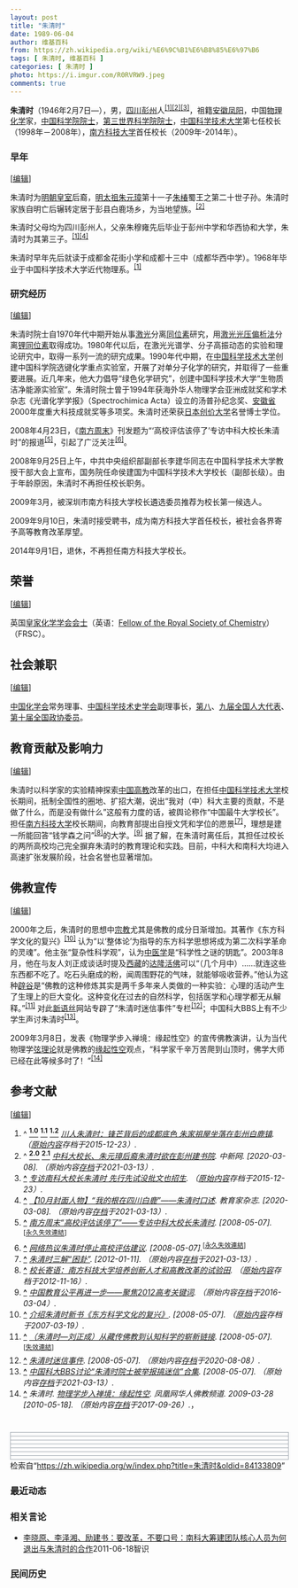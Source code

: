 ```yaml
---
layout: post
title: "朱清时"
date: 1989-06-04
author: 维基百科
from: https://zh.wikipedia.org/wiki/%E6%9C%B1%E6%B8%85%E6%97%B6
tags: [ 朱清时, 维基百科 ]
categories: [ 朱清时 ]
photo: https://i.imgur.com/R0RVRW9.jpeg
comments: true
---
```

<div class="mw-content-ltr mw-parser-output" lang="zh" dir="ltr"><style data-mw-deduplicate="TemplateStyles:r83732082">.mw-parser-output .infobox-subbox{padding:0;border:none;margin:-3px;width:auto;min-width:100%;font-size:100%;clear:none;float:none;background-color:transparent}.mw-parser-output .infobox-3cols-child{margin:auto}.mw-parser-output .infobox .navbar{font-size:100%}body.skin-minerva .mw-parser-output .infobox-header,body.skin-minerva .mw-parser-output .infobox-subheader,body.skin-minerva .mw-parser-output .infobox-above,body.skin-minerva .mw-parser-output .infobox-title,body.skin-minerva .mw-parser-output .infobox-image,body.skin-minerva .mw-parser-output .infobox-full-data,body.skin-minerva .mw-parser-output .infobox-below{text-align:center}@media screen{html.skin-theme-clientpref-night .mw-parser-output .infobox-full-data:not(.notheme)>div:not(.notheme)[style]{background:#1f1f23!important;color:#f8f9fa}@media screen and (prefers-color-scheme:dark){html.skin-theme-clientpref-os .mw-parser-output .infobox-full-data:not(.notheme) div:not(.notheme){background:#1f1f23!important;color:#f8f9fa}}html.skin-theme-clientpref-night .mw-parser-output .infobox td div:not(.notheme)[style]{background:transparent!important;color:var(--color-base,#202122)}@media screen and (prefers-color-scheme:dark){html.skin-theme-clientpref-os .mw-parser-output .infobox td div:not(.notheme)[style]{background:transparent!important;color:var(--color-base,#202122)}}html.skin-theme-clientpref-night .mw-parser-output .infobox td div.NavHead:not(.notheme)[style]{background:transparent!important}}@media screen and (prefers-color-scheme:dark){html.skin-theme-clientpref-os .mw-parser-output .infobox td div.NavHead:not(.notheme)[style]{background:transparent!important}}@media(min-width:640px){body.skin--responsive .mw-parser-output .infobox-table{display:table!important}body.skin--responsive .mw-parser-output .infobox-table>caption{display:table-caption!important}body.skin--responsive .mw-parser-output .infobox-table>tbody{display:table-row-group}body.skin--responsive .mw-parser-output .infobox-table tr{display:table-row!important}body.skin--responsive .mw-parser-output .infobox-table th,body.skin--responsive .mw-parser-output .infobox-table td{padding-left:inherit;padding-right:inherit}}</style>
<p><b>朱清时</b>（1946年2月7日<span class="useeditintro" title="Template:BLP editintro">—</span>），男，<a href="/wiki/%E5%9B%9B%E5%B7%9D" class="mw-redirect" title="四川">四川</a><a href="/wiki/%E5%BD%AD%E5%B7%9E" class="mw-redirect" title="彭州">彭州</a>人<sup id="cite_ref-wccdaily_1-0" class="reference"><a href="#cite_note-wccdaily-1"><span class="cite-bracket">[</span>1<span class="cite-bracket">]</span></a></sup><sup id="cite_ref-chinanews_2-0" class="reference"><a href="#cite_note-chinanews-2"><span class="cite-bracket">[</span>2<span class="cite-bracket">]</span></a></sup><sup id="cite_ref-3" class="reference"><a href="#cite_note-3"><span class="cite-bracket">[</span>3<span class="cite-bracket">]</span></a></sup>，祖籍<a href="/wiki/%E5%AE%89%E5%BE%BD" class="mw-redirect" title="安徽">安徽</a><a href="/wiki/%E5%87%A4%E9%98%B3" class="mw-redirect" title="凤阳">凤阳</a>，中国<a href="/wiki/%E7%89%A9%E7%90%86%E5%8C%96%E5%AD%A6" title="物理化学">物理化学</a>家，<a href="/wiki/%E4%B8%AD%E5%9B%BD%E7%A7%91%E5%AD%A6%E9%99%A2%E9%99%A2%E5%A3%AB" title="中国科学院院士">中国科学院院士</a>，<a href="/wiki/%E7%AC%AC%E4%B8%89%E4%B8%96%E7%95%8C%E7%A7%91%E5%AD%A6%E9%99%A2%E9%99%A2%E5%A3%AB" class="mw-redirect" title="第三世界科学院院士">第三世界科学院院士</a>，<a href="/wiki/%E4%B8%AD%E5%9B%BD%E7%A7%91%E5%AD%A6%E6%8A%80%E6%9C%AF%E5%A4%A7%E5%AD%A6" title="中国科学技术大学">中国科学技术大学</a>第七任校长（1998年－2008年），<a href="/wiki/%E5%8D%97%E6%96%B9%E7%A7%91%E6%8A%80%E5%A4%A7%E5%AD%A6" class="mw-redirect" title="南方科技大学">南方科技大学</a>首任校长（2009年-2014年）。
</p>
<meta property="mw:PageProp/toc">
<div class="mw-heading mw-heading2"></div>
<div class="mw-heading mw-heading3"><h3 id="早年"><span id=".E6.97.A9.E5.B9.B4"></span>早年</h3><span class="mw-editsection"><span class="mw-editsection-bracket">[</span><a href="/w/index.php?title=%E6%9C%B1%E6%B8%85%E6%97%B6&amp;action=edit&amp;section=2" title="编辑章节：早年"><span>编辑</span></a><span class="mw-editsection-bracket">]</span></span></div>
<p>朱清时为<a href="/wiki/%E6%98%8E%E6%9C%9D%E7%9A%87%E5%AE%A4" title="明朝皇室">明朝皇室</a>后裔，<a href="/wiki/%E6%98%8E%E5%A4%AA%E7%A5%96" class="mw-redirect" title="明太祖">明太祖</a><a href="/wiki/%E6%9C%B1%E5%85%83%E7%92%8B" title="朱元璋">朱元璋</a>第十一子<a href="/wiki/%E6%9C%B1%E6%A4%BF_(%E6%98%8E%E6%9C%9D)" title="朱椿 (明朝)">朱椿</a>蜀王之第二十世子孙。朱清时家族自明亡后辗转定居于彭县白鹿场乡，为当地望族。<sup id="cite_ref-chinanews_2-1" class="reference"><a href="#cite_note-chinanews-2"><span class="cite-bracket">[</span>2<span class="cite-bracket">]</span></a></sup>
</p><p>朱清时父母均为四川彭州人，父亲朱穆雍先后毕业于彭州中学和华西协和大学，朱清时为其第三子。<sup id="cite_ref-wccdaily_1-1" class="reference"><a href="#cite_note-wccdaily-1"><span class="cite-bracket">[</span>1<span class="cite-bracket">]</span></a></sup><sup id="cite_ref-4" class="reference"><a href="#cite_note-4"><span class="cite-bracket">[</span>4<span class="cite-bracket">]</span></a></sup>
</p><p>朱清时早年先后就读于成都金花街小学和成都十三中（成都华西中学）。1968年毕业于中国科学技术大学近代物理系。<sup id="cite_ref-wccdaily_1-2" class="reference"><a href="#cite_note-wccdaily-1"><span class="cite-bracket">[</span>1<span class="cite-bracket">]</span></a></sup>
</p>
<div class="mw-heading mw-heading3"><h3 id="研究经历"><span id=".E7.A0.94.E7.A9.B6.E7.BB.8F.E5.8E.86"></span>研究经历</h3><span class="mw-editsection"><span class="mw-editsection-bracket">[</span><a href="/w/index.php?title=%E6%9C%B1%E6%B8%85%E6%97%B6&amp;action=edit&amp;section=3" title="编辑章节：研究经历"><span>编辑</span></a><span class="mw-editsection-bracket">]</span></span></div>
<p>朱清时院士自1970年代中期开始从事<a href="/wiki/%E6%BF%80%E5%85%89" title="激光">激光</a>分离<a href="/wiki/%E5%90%8C%E4%BD%8D%E7%B4%A0" title="同位素">同位素</a>研究，用<a href="/w/index.php?title=%E6%BF%80%E5%85%89%E5%85%89%E5%8E%8B%E5%81%8F%E6%9E%90%E6%B3%95&amp;action=edit&amp;redlink=1" class="new" title="激光光压偏析法（页面不存在）">激光光压偏析法</a>分离<a href="/wiki/%E9%94%82" title="锂">锂</a><a href="/wiki/%E5%90%8C%E4%BD%8D%E7%B4%A0" title="同位素">同位素</a>取得成功。1980年代以后，在激光光谱学、分子高振动态的实验和理论研究中，取得一系列一流的研究成果。1990年代中期，在<a href="/wiki/%E4%B8%AD%E5%9B%BD%E7%A7%91%E5%AD%A6%E6%8A%80%E6%9C%AF%E5%A4%A7%E5%AD%A6" title="中国科学技术大学">中国科学技术大学</a>创建中国科学院选键化学重点实验室，开展了对单分子化学的研究，并取得了一些重要进展。近几年来，他大力倡导“绿色化学研究”，创建中国科学技术大学“生物质洁净能源实验室”。朱清时院士曾于1994年获海外华人物理学会亚洲成就奖和学术杂志《光谱化学学报》（Spectrochimica Acta）设立的汤普孙纪念奖、<a href="/wiki/%E5%AE%89%E5%BE%BD%E7%9C%81" title="安徽省">安徽省</a>2000年度重大科技成就奖等多项奖。朱清时还荣获<a href="/wiki/%E6%97%A5%E6%9C%AC" title="日本">日本</a><a href="/wiki/%E5%88%9B%E4%BB%B7%E5%A4%A7%E5%AD%A6" class="mw-redirect" title="创价大学">创价大学</a>名誉博士学位。
</p><p>2008年4月23日，《<a href="/wiki/%E5%8D%97%E6%96%B9%E5%91%A8%E6%9C%AB" title="南方周末">南方周末</a>》刊发题为“‘高校评估该停了’专访中科大校长朱清时”的报道<sup id="cite_ref-5" class="reference"><a href="#cite_note-5"><span class="cite-bracket">[</span>5<span class="cite-bracket">]</span></a></sup>，引起了广泛关注<sup id="cite_ref-6" class="reference"><a href="#cite_note-6"><span class="cite-bracket">[</span>6<span class="cite-bracket">]</span></a></sup>。
</p><p>2008年9月25日上午，中共中央组织部副部长李建华同志在中国科学技术大学教授干部大会上宣布，国务院任命侯建国为中国科学技术大学校长（副部长级）。由于年龄原因，朱清时不再担任校长职务。
</p><p>2009年3月，被深圳市南方科技大学校长遴选委员推荐为校长第一候选人。
</p><p>2009年9月10日，朱清时接受聘书，成为南方科技大学首任校长，被社会各界寄予高等教育改革厚望。
</p><p>2014年9月1日，退休，不再担任南方科技大学校长。
</p>
<div class="mw-heading mw-heading2"><h2 id="荣誉"><span id=".E8.8D.A3.E8.AA.89"></span>荣誉</h2><span class="mw-editsection"><span class="mw-editsection-bracket">[</span><a href="/w/index.php?title=%E6%9C%B1%E6%B8%85%E6%97%B6&amp;action=edit&amp;section=4" title="编辑章节：荣誉"><span>编辑</span></a><span class="mw-editsection-bracket">]</span></span></div>
<p>英国<a href="/wiki/%E7%9A%87%E5%AE%B6%E5%8C%96%E5%AD%A6%E5%AD%A6%E4%BC%9A" class="mw-redirect" title="皇家化学学会">皇家化学学会</a><span class="ilh-all" data-orig-title="英国皇家化学学会会士" data-lang-code="en" data-lang-name="英语" data-foreign-title="Fellow of the Royal Society of Chemistry"><span class="ilh-page"><a href="/w/index.php?title=%E8%8B%B1%E5%9B%BD%E7%9A%87%E5%AE%B6%E5%8C%96%E5%AD%A6%E5%AD%A6%E4%BC%9A%E4%BC%9A%E5%A3%AB&amp;action=edit&amp;redlink=1" class="new" title="英国皇家化学学会会士（页面不存在）">会士</a></span><span class="noprint ilh-comment">（<span class="ilh-lang">英语</span><span class="ilh-colon">：</span><span class="ilh-link"><a href="https://en.wikipedia.org/wiki/Fellow_of_the_Royal_Society_of_Chemistry" class="extiw" title="en:Fellow of the Royal Society of Chemistry"><span lang="en" dir="auto">Fellow of the Royal Society of Chemistry</span></a></span>）</span></span>（FRSC）。
</p>
<div class="mw-heading mw-heading2"><h2 id="社会兼职"><span id=".E7.A4.BE.E4.BC.9A.E5.85.BC.E8.81.8C"></span>社会兼职</h2><span class="mw-editsection"><span class="mw-editsection-bracket">[</span><a href="/w/index.php?title=%E6%9C%B1%E6%B8%85%E6%97%B6&amp;action=edit&amp;section=5" title="编辑章节：社会兼职"><span>编辑</span></a><span class="mw-editsection-bracket">]</span></span></div>
<p><a href="/wiki/%E4%B8%AD%E5%9B%BD%E5%8C%96%E5%AD%A6%E4%BC%9A_(%E4%B8%AD%E5%8D%8E%E4%BA%BA%E6%B0%91%E5%85%B1%E5%92%8C%E5%9B%BD)" class="mw-redirect" title="中国化学会 (中华人民共和国)">中国化学会</a>常务理事、<a href="/wiki/%E4%B8%AD%E5%9B%BD%E7%A7%91%E5%AD%A6%E6%8A%80%E6%9C%AF%E5%8F%B2%E5%AD%A6%E4%BC%9A" title="中国科学技术史学会">中国科学技术史学会</a>副理事长，<a href="/wiki/%E7%AC%AC%E5%85%AB%E5%B1%8A%E5%85%A8%E5%9B%BD%E4%BA%BA%E5%A4%A7%E4%BB%A3%E8%A1%A8" class="mw-redirect" title="第八届全国人大代表">第八</a>、<a href="/wiki/%E7%AC%AC%E4%B9%9D%E5%B1%8A%E5%85%A8%E5%9B%BD%E4%BA%BA%E5%A4%A7%E4%BB%A3%E8%A1%A8" class="mw-redirect" title="第九届全国人大代表">九届全国人大代表</a>、<a href="/wiki/%E7%AC%AC%E5%8D%81%E5%B1%8A%E5%85%A8%E5%9B%BD%E6%94%BF%E5%8D%8F%E5%A7%94%E5%91%98" class="mw-redirect" title="第十届全国政协委员">第十届全国政协委员</a>。
</p>
<div class="mw-heading mw-heading2"><h2 id="教育贡献及影响力"><span id=".E6.95.99.E8.82.B2.E8.B4.A1.E7.8C.AE.E5.8F.8A.E5.BD.B1.E5.93.8D.E5.8A.9B"></span>教育贡献及影响力</h2><span class="mw-editsection"><span class="mw-editsection-bracket">[</span><a href="/w/index.php?title=%E6%9C%B1%E6%B8%85%E6%97%B6&amp;action=edit&amp;section=6" title="编辑章节：教育贡献及影响力"><span>编辑</span></a><span class="mw-editsection-bracket">]</span></span></div>
<p>朱清时以科学家的实验精神探索<a href="/wiki/%E4%B8%AD%E5%9B%BD%E9%AB%98%E7%AD%89%E6%95%99%E8%82%B2" class="mw-disambig" title="中国高等教育">中国高教</a>改革的出口，在担任<a href="/wiki/%E4%B8%AD%E5%9B%BD%E7%A7%91%E5%AD%A6%E6%8A%80%E6%9C%AF%E5%A4%A7%E5%AD%A6" title="中国科学技术大学">中国科学技术大学</a>校长期间，抵制全国性的圈地、扩招大潮，说出“我对（中）科大主要的贡献，不是做了什么，而是没有做什么”这般有力度的话，被舆论称作“中国最牛大学校长”。担任<a href="/wiki/%E5%8D%97%E6%96%B9%E7%A7%91%E6%8A%80%E5%A4%A7%E5%AD%A6" class="mw-redirect" title="南方科技大学">南方科技大学</a>校长期间，向教育部提出自授文凭和学位的愿景<sup id="cite_ref-7" class="reference"><a href="#cite_note-7"><span class="cite-bracket">[</span>7<span class="cite-bracket">]</span></a></sup>，理想是建一所能回答“钱学森之问”<sup id="cite_ref-8" class="reference"><a href="#cite_note-8"><span class="cite-bracket">[</span>8<span class="cite-bracket">]</span></a></sup>的大学。<sup id="cite_ref-9" class="reference"><a href="#cite_note-9"><span class="cite-bracket">[</span>9<span class="cite-bracket">]</span></a></sup>
据了解，在朱清时离任后，其担任过校长的两所高校均己完全摒弃朱清时的教育理论和实践。目前，中科大和南科大均进入高速扩张发展阶段，社会名誉也显著增加。
</p>
<div class="mw-heading mw-heading2"><h2 id="佛教宣传"><span id=".E4.BD.9B.E6.95.99.E5.AE.A3.E4.BC.A0"></span>佛教宣传</h2><span class="mw-editsection"><span class="mw-editsection-bracket">[</span><a href="/w/index.php?title=%E6%9C%B1%E6%B8%85%E6%97%B6&amp;action=edit&amp;section=7" title="编辑章节：佛教宣传"><span>编辑</span></a><span class="mw-editsection-bracket">]</span></span></div>
<p>2000年之后，朱清时的思想中<a href="/wiki/%E5%AE%97%E6%95%99" title="宗教">宗教</a>尤其是佛教的成分日渐增加。其著作《东方科学文化的复兴》<sup id="cite_ref-10" class="reference"><a href="#cite_note-10"><span class="cite-bracket">[</span>10<span class="cite-bracket">]</span></a></sup> 认为“以‘整体论’为指导的东方科学思想将成为第二次科学革命的灵魂”。他主张“复杂性科学观”，认为<a href="/wiki/%E4%B8%AD%E5%8C%BB%E5%AD%A6" title="中医学">中医学</a>是“科学性之谜的钥匙”。2003年8月，他在与友人刘正成谈话时提及<a href="/wiki/%E8%A5%BF%E8%97%8F" class="mw-redirect" title="西藏">西藏</a>的<a href="/w/index.php?title=%E8%BE%BE%E9%9A%86%E6%B4%BB%E4%BD%9B&amp;action=edit&amp;redlink=1" class="new" title="达隆活佛（页面不存在）">达隆活佛</a>可以“（几个月中）……就连这些东西都不吃了。吃石头磨成的粉，闻周围野花的气味，就能够吸收营养。”他认为这种<a href="/wiki/%E8%BE%9F%E8%B0%B7" class="mw-redirect" title="辟谷">辟谷</a>是“佛教的这种修炼其实是两千多年来人类做的一种实验：心理的活动产生了生理上的巨大变化。这种变化在过去的自然科学，包括医学和心理学都无从解释。”<sup id="cite_ref-11" class="reference"><a href="#cite_note-11"><span class="cite-bracket">[</span>11<span class="cite-bracket">]</span></a></sup> 对此<a href="/wiki/%E6%96%B0%E8%AF%AD%E4%B8%9D" title="新语丝">新语丝</a>网站专辟了“朱清时迷信事件”专栏<sup id="cite_ref-12" class="reference"><a href="#cite_note-12"><span class="cite-bracket">[</span>12<span class="cite-bracket">]</span></a></sup>；中国科大BBS上有不少学生声讨朱清时<sup id="cite_ref-13" class="reference"><a href="#cite_note-13"><span class="cite-bracket">[</span>13<span class="cite-bracket">]</span></a></sup>。
</p><p>2009年3月8日，发表《物理学步入禅境：缘起性空》的宣传佛教演讲，认为当代物理学<a href="/wiki/%E5%BC%A6%E7%90%86%E8%AE%BA" class="mw-redirect" title="弦理论">弦理论</a>就是佛教的<a href="/wiki/%E7%BC%98%E8%B5%B7" class="mw-redirect" title="缘起">缘起</a><a href="/wiki/%E7%A9%BA_(%E4%BD%9B%E6%95%99)" title="空 (佛教)">性空</a>观点，“科学家千辛万苦爬到山顶时，佛学大师已经在此等候多时了！”<sup id="cite_ref-14" class="reference"><a href="#cite_note-14"><span class="cite-bracket">[</span>14<span class="cite-bracket">]</span></a></sup>
</p>
<div class="mw-heading mw-heading2"><h2 id="参考文献"><span id=".E5.8F.82.E8.80.83.E6.96.87.E7.8C.AE"></span>参考文献</h2><span class="mw-editsection"><span class="mw-editsection-bracket">[</span><a href="/w/index.php?title=%E6%9C%B1%E6%B8%85%E6%97%B6&amp;action=edit&amp;section=8" title="编辑章节：参考文献"><span>编辑</span></a><span class="mw-editsection-bracket">]</span></span></div>
<div class="reflist columns references-column-count references-column-count-2" style="-moz-column-count: 2; -webkit-column-count: 2; column-count: 2; list-style-type: decimal;">
<ol class="references">
<li id="cite_note-wccdaily-1"><span class="mw-cite-backlink">^ <a href="#cite_ref-wccdaily_1-0"><sup><b>1.0</b></sup></a> <a href="#cite_ref-wccdaily_1-1"><sup><b>1.1</b></sup></a> <a href="#cite_ref-wccdaily_1-2"><sup><b>1.2</b></sup></a></span> <span class="reference-text"><cite class="citation web"><a rel="nofollow" class="external text" href="https://web.archive.org/web/20151223190528/http://www.wccdaily.com.cn/shtml/hxdsb/20130505/94888.shtml">川人朱清时：锋芒背后的成都底色 朱家祖屋坐落在彭州白鹿镇</a>. （<a rel="nofollow" class="external text" href="http://www.wccdaily.com.cn/shtml/hxdsb/20130505/94888.shtml">原始内容</a>存档于2015-12-23）.</cite><span title="ctx_ver=Z39.88-2004&amp;rfr_id=info%3Asid%2Fzh.wikipedia.org%3A%E6%9C%B1%E6%B8%85%E6%97%B6&amp;rft.btitle=%E5%B7%9D%E4%BA%BA%E6%9C%B1%E6%B8%85%E6%97%B6%EF%BC%9A%E9%94%8B%E8%8A%92%E8%83%8C%E5%90%8E%E7%9A%84%E6%88%90%E9%83%BD%E5%BA%95%E8%89%B2+%E6%9C%B1%E5%AE%B6%E7%A5%96%E5%B1%8B%E5%9D%90%E8%90%BD%E5%9C%A8%E5%BD%AD%E5%B7%9E%E7%99%BD%E9%B9%BF%E9%95%87&amp;rft.genre=unknown&amp;rft_id=http%3A%2F%2Fwww.wccdaily.com.cn%2Fshtml%2Fhxdsb%2F20130505%2F94888.shtml&amp;rft_val_fmt=info%3Aofi%2Ffmt%3Akev%3Amtx%3Abook" class="Z3988"><span style="display:none;">&nbsp;</span></span></span>
</li>
<li id="cite_note-chinanews-2"><span class="mw-cite-backlink">^ <a href="#cite_ref-chinanews_2-0"><sup><b>2.0</b></sup></a> <a href="#cite_ref-chinanews_2-1"><sup><b>2.1</b></sup></a></span> <span class="reference-text"><cite class="citation web"><a rel="nofollow" class="external text" href="http://www.chinanews.com/n/2003-01-30/26/268769.html">中科大校长、朱元璋后裔朱清时欲在彭州建书院</a>. 中新网.  <span class="reference-accessdate"> [<span class="nowrap">2020-03-08</span>]</span>. （原始内容<a rel="nofollow" class="external text" href="https://web.archive.org/web/20210313103827/http://www.chinanews.com/n/2003-01-30/26/268769.html">存档</a>于2021-03-13）.</cite><span title="ctx_ver=Z39.88-2004&amp;rfr_id=info%3Asid%2Fzh.wikipedia.org%3A%E6%9C%B1%E6%B8%85%E6%97%B6&amp;rft.atitle=%E4%B8%AD%E7%A7%91%E5%A4%A7%E6%A0%A1%E9%95%BF%E3%80%81%E6%9C%B1%E5%85%83%E7%92%8B%E5%90%8E%E8%A3%94%E6%9C%B1%E6%B8%85%E6%97%B6%E6%AC%B2%E5%9C%A8%E5%BD%AD%E5%B7%9E%E5%BB%BA%E4%B9%A6%E9%99%A2&amp;rft.genre=unknown&amp;rft.jtitle=%E4%B8%AD%E6%96%B0%E7%BD%91&amp;rft_id=http%3A%2F%2Fwww.chinanews.com%2Fn%2F2003-01-30%2F26%2F268769.html&amp;rft_val_fmt=info%3Aofi%2Ffmt%3Akev%3Amtx%3Ajournal" class="Z3988"><span style="display:none;">&nbsp;</span></span></span>
</li>
<li id="cite_note-3"><span class="mw-cite-backlink"><b><a href="#cite_ref-3">^</a></b></span> <span class="reference-text"><cite class="citation web"><a rel="nofollow" class="external text" href="https://web.archive.org/web/20151223191445/http://education.news.cn/2010-12/21/c_12903664.htm">专访南科大校长朱清时 先行先试没批文也招生</a>. （<a rel="nofollow" class="external text" href="http://education.news.cn/2010-12/21/c_12903664.htm">原始内容</a>存档于2015-12-23）.</cite><span title="ctx_ver=Z39.88-2004&amp;rfr_id=info%3Asid%2Fzh.wikipedia.org%3A%E6%9C%B1%E6%B8%85%E6%97%B6&amp;rft.btitle=%E4%B8%93%E8%AE%BF%E5%8D%97%E7%A7%91%E5%A4%A7%E6%A0%A1%E9%95%BF%E6%9C%B1%E6%B8%85%E6%97%B6+%E5%85%88%E8%A1%8C%E5%85%88%E8%AF%95%E6%B2%A1%E6%89%B9%E6%96%87%E4%B9%9F%E6%8B%9B%E7%94%9F&amp;rft.genre=unknown&amp;rft_id=http%3A%2F%2Feducation.news.cn%2F2010-12%2F21%2Fc_12903664.htm&amp;rft_val_fmt=info%3Aofi%2Ffmt%3Akev%3Amtx%3Abook" class="Z3988"><span style="display:none;">&nbsp;</span></span></span>
</li>
<li id="cite_note-4"><span class="mw-cite-backlink"><b><a href="#cite_ref-4">^</a></b></span> <span class="reference-text"><cite class="citation web"><a rel="nofollow" class="external text" href="http://blog.sina.com.cn/s/blog_8544c0920102v73v.html">【10月封面人物】“我的根在四川白鹿”——朱清时口述</a>. 教育家杂志.  <span class="reference-accessdate"> [<span class="nowrap">2020-03-08</span>]</span>. （原始内容<a rel="nofollow" class="external text" href="https://web.archive.org/web/20210313102844/http://blog.sina.com.cn/s/blog_8544c0920102v73v.html">存档</a>于2021-03-13）.</cite><span title="ctx_ver=Z39.88-2004&amp;rfr_id=info%3Asid%2Fzh.wikipedia.org%3A%E6%9C%B1%E6%B8%85%E6%97%B6&amp;rft.atitle=%E3%80%9010%E6%9C%88%E5%B0%81%E9%9D%A2%E4%BA%BA%E7%89%A9%E3%80%91%E2%80%9C%E6%88%91%E7%9A%84%E6%A0%B9%E5%9C%A8%E5%9B%9B%E5%B7%9D%E7%99%BD%E9%B9%BF%E2%80%9D%E2%80%94%E2%80%94%E6%9C%B1%E6%B8%85%E6%97%B6%E5%8F%A3%E8%BF%B0&amp;rft.genre=unknown&amp;rft.jtitle=%E6%95%99%E8%82%B2%E5%AE%B6%E6%9D%82%E5%BF%97&amp;rft_id=http%3A%2F%2Fblog.sina.com.cn%2Fs%2Fblog_8544c0920102v73v.html&amp;rft_val_fmt=info%3Aofi%2Ffmt%3Akev%3Amtx%3Ajournal" class="Z3988"><span style="display:none;">&nbsp;</span></span></span>
</li>
<li id="cite_note-5"><span class="mw-cite-backlink"><b><a href="#cite_ref-5">^</a></b></span> <span class="reference-text"><cite class="citation web"><a rel="nofollow" class="external text" href="http://news.ustc.edu.cn/Article_Show.asp?ArticleID=16055">南方周末“高校评估该停了”——专访中科大校长朱清时</a>.  <span class="reference-accessdate"> [<span class="nowrap">2008-05-07</span>]</span>.</cite><span title="ctx_ver=Z39.88-2004&amp;rfr_id=info%3Asid%2Fzh.wikipedia.org%3A%E6%9C%B1%E6%B8%85%E6%97%B6&amp;rft.btitle=%E5%8D%97%E6%96%B9%E5%91%A8%E6%9C%AB%E2%80%9C%E9%AB%98%E6%A0%A1%E8%AF%84%E4%BC%B0%E8%AF%A5%E5%81%9C%E4%BA%86%E2%80%9D%E2%80%94%E2%80%94%E4%B8%93%E8%AE%BF%E4%B8%AD%E7%A7%91%E5%A4%A7%E6%A0%A1%E9%95%BF%E6%9C%B1%E6%B8%85%E6%97%B6&amp;rft.genre=unknown&amp;rft_id=http%3A%2F%2Fnews.ustc.edu.cn%2FArticle_Show.asp%3FArticleID%3D16055&amp;rft_val_fmt=info%3Aofi%2Ffmt%3Akev%3Amtx%3Abook" class="Z3988"><span style="display:none;">&nbsp;</span></span><sup class="noprint Inline-Template"><span style="white-space: nowrap;">[<a href="/wiki/Wikipedia:%E5%A4%B1%E6%95%88%E9%93%BE%E6%8E%A5" title="Wikipedia:失效链接"><span title="自2018年3月失效">永久失效連結</span></a>]</span></sup></span>
</li>
<li id="cite_note-6"><span class="mw-cite-backlink"><b><a href="#cite_ref-6">^</a></b></span> <span class="reference-text"><cite class="citation web"><a rel="nofollow" class="external text" href="http://www.ustcif.org/news/?id=358">网络热议朱清时停止高校评估建议</a>.  <span class="reference-accessdate"> [<span class="nowrap">2008-05-07</span>]</span>.</cite><span title="ctx_ver=Z39.88-2004&amp;rfr_id=info%3Asid%2Fzh.wikipedia.org%3A%E6%9C%B1%E6%B8%85%E6%97%B6&amp;rft.btitle=%E7%BD%91%E7%BB%9C%E7%83%AD%E8%AE%AE%E6%9C%B1%E6%B8%85%E6%97%B6%E5%81%9C%E6%AD%A2%E9%AB%98%E6%A0%A1%E8%AF%84%E4%BC%B0%E5%BB%BA%E8%AE%AE&amp;rft.genre=unknown&amp;rft_id=http%3A%2F%2Fwww.ustcif.org%2Fnews%2F%3Fid%3D358&amp;rft_val_fmt=info%3Aofi%2Ffmt%3Akev%3Amtx%3Abook" class="Z3988"><span style="display:none;">&nbsp;</span></span><sup class="noprint Inline-Template"><span style="white-space: nowrap;">[<a href="/wiki/Wikipedia:%E5%A4%B1%E6%95%88%E9%93%BE%E6%8E%A5" title="Wikipedia:失效链接"><span title="自2020年1月失效">永久失效連結</span></a>]</span></sup></span>
</li>
<li id="cite_note-7"><span class="mw-cite-backlink"><b><a href="#cite_ref-7">^</a></b></span> <span class="reference-text"><cite class="citation web"><a rel="nofollow" class="external text" href="http://xwzk.qikan.com/ArticleView.aspx?titleid=xwzk20104817">朱清时三解“困卦”</a>.  <span class="reference-accessdate"> [<span class="nowrap">2012-01-11</span>]</span>. （原始内容<a rel="nofollow" class="external text" href="https://web.archive.org/web/20210313102900/http://xwzk.qikan.com/ArticleView.aspx?titleid=xwzk20104817">存档</a>于2021-03-13）.</cite><span title="ctx_ver=Z39.88-2004&amp;rfr_id=info%3Asid%2Fzh.wikipedia.org%3A%E6%9C%B1%E6%B8%85%E6%97%B6&amp;rft.btitle=%E6%9C%B1%E6%B8%85%E6%97%B6%E4%B8%89%E8%A7%A3%E2%80%9C%E5%9B%B0%E5%8D%A6%E2%80%9D&amp;rft.genre=unknown&amp;rft_id=http%3A%2F%2Fxwzk.qikan.com%2FArticleView.aspx%3Ftitleid%3Dxwzk20104817&amp;rft_val_fmt=info%3Aofi%2Ffmt%3Akev%3Amtx%3Abook" class="Z3988"><span style="display:none;">&nbsp;</span></span></span>
</li>
<li id="cite_note-8"><span class="mw-cite-backlink"><b><a href="#cite_ref-8">^</a></b></span> <span class="reference-text"><cite class="citation web"><a rel="nofollow" class="external text" href="https://web.archive.org/web/20121116233420/http://www.sustc.edu.cn/about.asp">校长寄语：南方科技大学培养创新人才和高教改革的试验田</a>. （<a rel="nofollow" class="external text" href="http://www.sustc.edu.cn/about.asp">原始内容</a>存档于2012-11-16）.</cite><span title="ctx_ver=Z39.88-2004&amp;rfr_id=info%3Asid%2Fzh.wikipedia.org%3A%E6%9C%B1%E6%B8%85%E6%97%B6&amp;rft.btitle=%E6%A0%A1%E9%95%BF%E5%AF%84%E8%AF%AD%EF%BC%9A%E5%8D%97%E6%96%B9%E7%A7%91%E6%8A%80%E5%A4%A7%E5%AD%A6%E5%9F%B9%E5%85%BB%E5%88%9B%E6%96%B0%E4%BA%BA%E6%89%8D%E5%92%8C%E9%AB%98%E6%95%99%E6%94%B9%E9%9D%A9%E7%9A%84%E8%AF%95%E9%AA%8C%E7%94%B0&amp;rft.genre=unknown&amp;rft_id=http%3A%2F%2Fwww.sustc.edu.cn%2Fabout.asp&amp;rft_val_fmt=info%3Aofi%2Ffmt%3Akev%3Amtx%3Abook" class="Z3988"><span style="display:none;">&nbsp;</span></span></span>
</li>
<li id="cite_note-9"><span class="mw-cite-backlink"><b><a href="#cite_ref-9">^</a></b></span> <span class="reference-text"><cite class="citation web"><a rel="nofollow" class="external text" href="http://www.moe.gov.cn/publicfiles/business/htmlfiles/moe/s6522/201206/137341.html">中国教育公平再进一步——聚焦2012高考关键词</a>. （原始内容<a rel="nofollow" class="external text" href="https://web.archive.org/web/20160304211349/http://www.moe.gov.cn/publicfiles/business/htmlfiles/moe/s6522/201206/137341.html">存档</a>于2016-03-04）.</cite><span title="ctx_ver=Z39.88-2004&amp;rfr_id=info%3Asid%2Fzh.wikipedia.org%3A%E6%9C%B1%E6%B8%85%E6%97%B6&amp;rft.btitle=%E4%B8%AD%E5%9B%BD%E6%95%99%E8%82%B2%E5%85%AC%E5%B9%B3%E5%86%8D%E8%BF%9B%E4%B8%80%E6%AD%A5%E2%80%94%E2%80%94%E8%81%9A%E7%84%A62012%E9%AB%98%E8%80%83%E5%85%B3%E9%94%AE%E8%AF%8D&amp;rft.genre=unknown&amp;rft_id=http%3A%2F%2Fwww.moe.gov.cn%2Fpublicfiles%2Fbusiness%2Fhtmlfiles%2Fmoe%2Fs6522%2F201206%2F137341.html&amp;rft_val_fmt=info%3Aofi%2Ffmt%3Akev%3Amtx%3Abook" class="Z3988"><span style="display:none;">&nbsp;</span></span></span>
</li>
<li id="cite_note-10"><span class="mw-cite-backlink"><b><a href="#cite_ref-10">^</a></b></span> <span class="reference-text"><cite class="citation web"><a rel="nofollow" class="external text" href="https://web.archive.org/web/20070319160516/http://bj2.netsh.com/bbs/83260/messages/10030.html">介绍朱清时新书《东方科学文化的复兴》</a>.  <span class="reference-accessdate"> [<span class="nowrap">2008-05-07</span>]</span>. （<a rel="nofollow" class="external text" href="http://bj2.netsh.com/bbs/83260/messages/10030.html">原始内容</a>存档于2007-03-19）.</cite><span title="ctx_ver=Z39.88-2004&amp;rfr_id=info%3Asid%2Fzh.wikipedia.org%3A%E6%9C%B1%E6%B8%85%E6%97%B6&amp;rft.btitle=%E4%BB%8B%E7%BB%8D%E6%9C%B1%E6%B8%85%E6%97%B6%E6%96%B0%E4%B9%A6%E3%80%8A%E4%B8%9C%E6%96%B9%E7%A7%91%E5%AD%A6%E6%96%87%E5%8C%96%E7%9A%84%E5%A4%8D%E5%85%B4%E3%80%8B&amp;rft.genre=unknown&amp;rft_id=http%3A%2F%2Fbj2.netsh.com%2Fbbs%2F83260%2Fmessages%2F10030.html&amp;rft_val_fmt=info%3Aofi%2Ffmt%3Akev%3Amtx%3Abook" class="Z3988"><span style="display:none;">&nbsp;</span></span></span>
</li>
<li id="cite_note-11"><span class="mw-cite-backlink"><b><a href="#cite_ref-11">^</a></b></span> <span class="reference-text"><cite class="citation web"><a rel="nofollow" class="external text" href="http://www.zgsf.com.cn/viewthread.php?tid=9756&amp;extra=&amp;page=1">（朱清时—刘正成）从藏传佛教到认知科学的崭新链接</a>.  <span class="reference-accessdate"> [<span class="nowrap">2008-05-07</span>]</span>.</cite><span title="ctx_ver=Z39.88-2004&amp;rfr_id=info%3Asid%2Fzh.wikipedia.org%3A%E6%9C%B1%E6%B8%85%E6%97%B6&amp;rft.btitle=%EF%BC%88%E6%9C%B1%E6%B8%85%E6%97%B6%E2%80%94%E5%88%98%E6%AD%A3%E6%88%90%EF%BC%89%E4%BB%8E%E8%97%8F%E4%BC%A0%E4%BD%9B%E6%95%99%E5%88%B0%E8%AE%A4%E7%9F%A5%E7%A7%91%E5%AD%A6%E7%9A%84%E5%B4%AD%E6%96%B0%E9%93%BE%E6%8E%A5&amp;rft.genre=unknown&amp;rft_id=http%3A%2F%2Fwww.zgsf.com.cn%2Fviewthread.php%3Ftid%3D9756%26extra%3D%26page%3D1&amp;rft_val_fmt=info%3Aofi%2Ffmt%3Akev%3Amtx%3Abook" class="Z3988"><span style="display:none;">&nbsp;</span></span><sup class="noprint Inline-Template"><span style="white-space: nowrap;">[<a href="/wiki/Wikipedia:%E5%A4%B1%E6%95%88%E9%93%BE%E6%8E%A5" title="Wikipedia:失效链接"><span title="">失效連結</span></a>]</span></sup></span>
</li>
<li id="cite_note-12"><span class="mw-cite-backlink"><b><a href="#cite_ref-12">^</a></b></span> <span class="reference-text"><cite class="citation web"><a rel="nofollow" class="external text" href="http://www.xys.org/dajia/zhuqingshi.html">朱清时迷信事件</a>.  <span class="reference-accessdate"> [<span class="nowrap">2008-05-07</span>]</span>. （原始内容<a rel="nofollow" class="external text" href="https://web.archive.org/web/20200808142606/http://www.xys.org/dajia/zhuqingshi.html">存档</a>于2020-08-08）.</cite><span title="ctx_ver=Z39.88-2004&amp;rfr_id=info%3Asid%2Fzh.wikipedia.org%3A%E6%9C%B1%E6%B8%85%E6%97%B6&amp;rft.btitle=%E6%9C%B1%E6%B8%85%E6%97%B6%E8%BF%B7%E4%BF%A1%E4%BA%8B%E4%BB%B6&amp;rft.genre=unknown&amp;rft_id=http%3A%2F%2Fwww.xys.org%2Fdajia%2Fzhuqingshi.html&amp;rft_val_fmt=info%3Aofi%2Ffmt%3Akev%3Amtx%3Abook" class="Z3988"><span style="display:none;">&nbsp;</span></span></span>
</li>
<li id="cite_note-13"><span class="mw-cite-backlink"><b><a href="#cite_ref-13">^</a></b></span> <span class="reference-text"><cite class="citation web"><a rel="nofollow" class="external text" href="http://www.xys.org/xys/ebooks/others/science/dajia3/zhuqingshi5.txt">中国科大BBS讨论“朱清时院士被举报搞迷信”合集</a>.  <span class="reference-accessdate"> [<span class="nowrap">2008-05-07</span>]</span>. （原始内容<a rel="nofollow" class="external text" href="https://web.archive.org/web/20210313102925/http://www.xys.org/xys/ebooks/others/science/dajia3/zhuqingshi5.txt">存档</a>于2021-03-13）.</cite><span title="ctx_ver=Z39.88-2004&amp;rfr_id=info%3Asid%2Fzh.wikipedia.org%3A%E6%9C%B1%E6%B8%85%E6%97%B6&amp;rft.btitle=%E4%B8%AD%E5%9B%BD%E7%A7%91%E5%A4%A7BBS%E8%AE%A8%E8%AE%BA%E2%80%9C%E6%9C%B1%E6%B8%85%E6%97%B6%E9%99%A2%E5%A3%AB%E8%A2%AB%E4%B8%BE%E6%8A%A5%E6%90%9E%E8%BF%B7%E4%BF%A1%E2%80%9D%E5%90%88%E9%9B%86&amp;rft.genre=unknown&amp;rft_id=http%3A%2F%2Fwww.xys.org%2Fxys%2Febooks%2Fothers%2Fscience%2Fdajia3%2Fzhuqingshi5.txt&amp;rft_val_fmt=info%3Aofi%2Ffmt%3Akev%3Amtx%3Abook" class="Z3988"><span style="display:none;">&nbsp;</span></span></span>
</li>
<li id="cite_note-14"><span class="mw-cite-backlink"><b><a href="#cite_ref-14">^</a></b></span> <span class="reference-text"><cite class="citation web">朱清时. <a rel="nofollow" class="external text" href="http://fo.ifeng.com/zhuanti/shijiefojiaoluntan2/lingshanhuichang/fojiaoyukexue/200903/0328_360_54420.shtml">物理学步入禅境：缘起性空</a>. 凤凰网华人佛教频道. 2009-03-28 <span class="reference-accessdate"> [<span class="nowrap">2010-05-18</span>]</span>. （原始内容<a rel="nofollow" class="external text" href="https://web.archive.org/web/20170926025743/http://fo.ifeng.com/zhuanti/shijiefojiaoluntan2/lingshanhuichang/fojiaoyukexue/200903/0328_360_54420.shtml">存档</a>于2017-09-26）.</cite><span title="ctx_ver=Z39.88-2004&amp;rfr_id=info%3Asid%2Fzh.wikipedia.org%3A%E6%9C%B1%E6%B8%85%E6%97%B6&amp;rft.atitle=%E7%89%A9%E7%90%86%E5%AD%A6%E6%AD%A5%E5%85%A5%E7%A6%85%E5%A2%83%EF%BC%9A%E7%BC%98%E8%B5%B7%E6%80%A7%E7%A9%BA&amp;rft.au=%E6%9C%B1%E6%B8%85%E6%97%B6&amp;rft.date=2009-03-28&amp;rft.genre=unknown&amp;rft.jtitle=%E5%87%A4%E5%87%B0%E7%BD%91%E5%8D%8E%E4%BA%BA%E4%BD%9B%E6%95%99%E9%A2%91%E9%81%93&amp;rft_id=http%3A%2F%2Ffo.ifeng.com%2Fzhuanti%2Fshijiefojiaoluntan2%2Flingshanhuichang%2Ffojiaoyukexue%2F200903%2F0328_360_54420.shtml&amp;rft_val_fmt=info%3Aofi%2Ffmt%3Akev%3Amtx%3Ajournal" class="Z3988"><span style="display:none;">&nbsp;</span></span>，</span>
</li>
</ol></div>
<div style="clear: both; height: 1em"></div>

<div class="navbox-styles"><style data-mw-deduplicate="TemplateStyles:r84265675">.mw-parser-output .hlist dl,.mw-parser-output .hlist ol,.mw-parser-output .hlist ul{margin:0;padding:0}.mw-parser-output .hlist dd,.mw-parser-output .hlist dt,.mw-parser-output .hlist li{margin:0;display:inline}.mw-parser-output .hlist.inline,.mw-parser-output .hlist.inline dl,.mw-parser-output .hlist.inline ol,.mw-parser-output .hlist.inline ul,.mw-parser-output .hlist dl dl,.mw-parser-output .hlist dl ol,.mw-parser-output .hlist dl ul,.mw-parser-output .hlist ol dl,.mw-parser-output .hlist ol ol,.mw-parser-output .hlist ol ul,.mw-parser-output .hlist ul dl,.mw-parser-output .hlist ul ol,.mw-parser-output .hlist ul ul{display:inline}.mw-parser-output .hlist .mw-empty-li{display:none}.mw-parser-output .hlist dt::after{content:" :"}.mw-parser-output .hlist dd::after,.mw-parser-output .hlist li::after{content:" · ";font-weight:bold}.mw-parser-output .hlist-pipe dd::after,.mw-parser-output .hlist-pipe li::after{content:" | ";font-weight:normal}.mw-parser-output .hlist-hyphen dd::after,.mw-parser-output .hlist-hyphen li::after{content:" - ";font-weight:normal}.mw-parser-output .hlist-comma dd::after,.mw-parser-output .hlist-comma li::after{content:"、";font-weight:normal}.mw-parser-output .hlist dd:last-child::after,.mw-parser-output .hlist dt:last-child::after,.mw-parser-output .hlist li:last-child::after{content:none}.mw-parser-output .hlist ol{counter-reset:listitem}.mw-parser-output .hlist ol>li{counter-increment:listitem}.mw-parser-output .hlist ol>li::before{content:" "counter(listitem)"\a0 "}.mw-parser-output .hlist dd ol>li:first-child::before,.mw-parser-output .hlist dt ol>li:first-child::before,.mw-parser-output .hlist li ol>li:first-child::before{content:"（"counter(listitem)"\a0 "}.mw-parser-output ul.cslist,.mw-parser-output ul.sslist{margin:0;padding:0;display:inline-block;list-style:none}.mw-parser-output .cslist li,.mw-parser-output .sslist li{margin:0;display:inline-block}.mw-parser-output .cslist li::after{content:"，"}.mw-parser-output .sslist li::after{content:"；"}.mw-parser-output .cslist li:last-child::after,.mw-parser-output .sslist li:last-child::after{content:none}</style><style data-mw-deduplicate="TemplateStyles:r84261037">.mw-parser-output .navbox{box-sizing:border-box;border:1px solid #a2a9b1;width:100%;clear:both;font-size:88%;text-align:center;padding:1px;margin:1em auto 0}.mw-parser-output .navbox .navbox{margin-top:0}.mw-parser-output .navbox+.navbox,.mw-parser-output .navbox+.navbox-styles+.navbox{margin-top:-1px}.mw-parser-output .navbox-inner,.mw-parser-output .navbox-subgroup{width:100%}.mw-parser-output .navbox-group,.mw-parser-output .navbox-title,.mw-parser-output .navbox-abovebelow{text-align:center;padding-left:1em;padding-right:1em}.mw-parser-output .navbox-group{white-space:nowrap;text-align:right}.mw-parser-output .navbox,.mw-parser-output .navbox-subgroup{background-color:#fdfdfd}.mw-parser-output .navbox-list{border-color:#fdfdfd}.mw-parser-output .navbox-list-with-group{text-align:left;border-left-width:2px;border-left-style:solid}.mw-parser-output tr+tr>.navbox-abovebelow,.mw-parser-output tr+tr>.navbox-group,.mw-parser-output tr+tr>.navbox-image,.mw-parser-output tr+tr>.navbox-list{border-top:2px solid #fdfdfd}.mw-parser-output .navbox-title{background-color:#ccf;position:relative}.mw-parser-output .navbox-abovebelow,.mw-parser-output .navbox-group,.mw-parser-output .navbox-subgroup .navbox-title{background-color:#ddf}.mw-parser-output .navbox-subgroup .navbox-group,.mw-parser-output .navbox-subgroup .navbox-abovebelow{background-color:#e6e6ff}.mw-parser-output .navbox-even{background-color:#f7f7f7}.mw-parser-output .navbox-odd{background-color:transparent}.mw-parser-output .navbox .hlist td dl,.mw-parser-output .navbox .hlist td ol,.mw-parser-output .navbox .hlist td ul,.mw-parser-output .navbox td.hlist dl,.mw-parser-output .navbox td.hlist ol,.mw-parser-output .navbox td.hlist ul{padding:0.125em 0}.mw-parser-output .navbox .navbar{display:block;font-size:100%}.mw-parser-output .navbox-title .navbar{float:left;text-align:left;margin-right:0.5em;width:auto;padding-left:0.2em;position:absolute;left:1em}.mw-parser-output .navbox .mw-collapsible-toggle{margin-left:0.5em;position:absolute;right:1em}body.skin--responsive .mw-parser-output .navbox-image img{max-width:none!important}@media print{body.ns-0 .mw-parser-output .navbox{display:none!important}}</style></div><div role="navigation" class="navbox" aria-labelledby="中国科学技术大学" style="padding:3px"></div>
<div class="navbox-styles"><link rel="mw-deduplicated-inline-style" href="mw-data:TemplateStyles:r84265675"><link rel="mw-deduplicated-inline-style" href="mw-data:TemplateStyles:r84261037"></div><div role="navigation" class="navbox" aria-labelledby="南方科技大学" style="padding:3px"></div>
<div class="navbox-styles"><link rel="mw-deduplicated-inline-style" href="mw-data:TemplateStyles:r84265675"><link rel="mw-deduplicated-inline-style" href="mw-data:TemplateStyles:r84261037"></div><div role="navigation" class="navbox" aria-labelledby="class=notpageimage&amp;#124;22x20px&amp;#124;border_&amp;#124;alt=中国&amp;#124;link=中国_中国科学院化学部院士" style="padding:3px"></div>
<div class="navbox-styles"><link rel="mw-deduplicated-inline-style" href="mw-data:TemplateStyles:r84265675"><link rel="mw-deduplicated-inline-style" href="mw-data:TemplateStyles:r84261037"></div><div role="navigation" class="navbox" aria-labelledby="国务院参事室特约研究员" style="padding:3px"></div>
<div class="navbox-styles"><link rel="mw-deduplicated-inline-style" href="mw-data:TemplateStyles:r84261037"><link rel="mw-deduplicated-inline-style" href="mw-data:TemplateStyles:r84265675"><link rel="mw-deduplicated-inline-style" href="mw-data:TemplateStyles:r84261037"><link rel="mw-deduplicated-inline-style" href="mw-data:TemplateStyles:r84265675"><link rel="mw-deduplicated-inline-style" href="mw-data:TemplateStyles:r84244141"></div><div role="navigation" class="navbox" aria-labelledby="朱清时在中国化学会的职务" style="padding:3px"></div>
<div class="navbox-styles"><link rel="mw-deduplicated-inline-style" href="mw-data:TemplateStyles:r84261037"><link rel="mw-deduplicated-inline-style" href="mw-data:TemplateStyles:r84265675"><link rel="mw-deduplicated-inline-style" href="mw-data:TemplateStyles:r84261037"><link rel="mw-deduplicated-inline-style" href="mw-data:TemplateStyles:r84265675"><link rel="mw-deduplicated-inline-style" href="mw-data:TemplateStyles:r84244141"><link rel="mw-deduplicated-inline-style" href="mw-data:TemplateStyles:r84265675"><link rel="mw-deduplicated-inline-style" href="mw-data:TemplateStyles:r84261037"><link rel="mw-deduplicated-inline-style" href="mw-data:TemplateStyles:r84265675"><link rel="mw-deduplicated-inline-style" href="mw-data:TemplateStyles:r84244141"></div><div role="navigation" class="navbox" aria-labelledby="朱清时在中国科学技术史学会的职务" style="padding:3px"></div>
<div class="navbox-styles"><link rel="mw-deduplicated-inline-style" href="mw-data:TemplateStyles:r84265675"><link rel="mw-deduplicated-inline-style" href="mw-data:TemplateStyles:r84261037"></div><div role="navigation" class="navbox authority-control" aria-labelledby="-&amp;#123;zh-cn:规范控制;zh-tw:權威控制;&amp;#125;--&amp;#123;zh-cn:数据库;zh-tw:資料庫&amp;#125;-_frameless&amp;#124;text-top&amp;#124;10px&amp;#124;alt=編輯維基數據鏈接&amp;#124;link=https&amp;#58;//www.wikidata.org/wiki/Q8071142#identifiers&amp;#124;class=noprint&amp;#124;編輯維基數據鏈接" style="padding:3px"></div>
<!-- 
NewPP limit report
Parsed by mw‐api‐int.codfw.main‐6d49cf5db8‐z9p6r
Cached time: 20241027035303
Cache expiry: 2592000
Reduced expiry: false
Complications: [show‐toc]
CPU time usage: 0.888 seconds
Real time usage: 1.109 seconds
Preprocessor visited node count: 6487/1000000
Post‐expand include size: 302846/2097152 bytes
Template argument size: 27913/2097152 bytes
Highest expansion depth: 30/100
Expensive parser function count: 7/500
Unstrip recursion depth: 0/20
Unstrip post‐expand size: 86569/5000000 bytes
Lua time usage: 0.346/10.000 seconds
Lua memory usage: 5592825/52428800 bytes
Number of Wikibase entities loaded: 1/400
-->
<!--
Transclusion expansion time report (%,ms,calls,template)
100.00%  825.563      1 -total
 30.09%  248.402      1 Template:Reflist
 25.51%  210.637      1 Template:Infobox_Person
 23.51%  194.092      7 Template:Navbox
 20.53%  169.465      1 Template:Infobox_person/core
 18.09%  149.332      1 Template:Infobox
 15.60%  128.752      1 Template:中国科学技术大学
 14.87%  122.723     14 Template:Cite_web
 12.90%  106.521      3 Template:Dead_link
 11.29%   93.216      3 Template:Fix
-->

<!-- Saved in parser cache with key zhwiki:pcache:idhash:51623-0!canonical!zh and timestamp 20241027035303 and revision id 84133809. Rendering was triggered because: api-parse
 -->
</div><!--esi <esi:include src="/esitest-fa8a495983347898/content" /> --><noscript><img src="https://login.wikimedia.org/wiki/Special:CentralAutoLogin/start?type=1x1" alt="" width="1" height="1" style="border: none; position: absolute;"></noscript>
<div class="printfooter" data-nosnippet="">检索自“<a dir="ltr" href="https://zh.wikipedia.org/w/index.php?title=朱清时&amp;oldid=84133809">https://zh.wikipedia.org/w/index.php?title=朱清时&amp;oldid=84133809</a>”</div><div id="recent-news"><h3>最近动态</h3><ul></ul></div><div id="open-opinion"><h3>相关言论</h3><ul><li><a href="https://nodebe4.github.io/opinion/2011-06-18/%E6%9D%8E%E6%99%93%E5%8E%9F-%E6%9D%8E%E6%B3%BD%E6%B9%98-%E5%8A%B1%E5%BB%BA%E4%B9%A6-%E8%A6%81%E6%94%B9%E9%9D%A9-%E4%B8%8D%E8%A6%81%E5%8F%A3%E5%8F%B7-%E5%8D%97%E7%A7%91%E5%A4%A7%E7%AD%B9%E5%BB%BA%E5%9B%A2%E9%98%9F%E6%A0%B8%E5%BF%83%E4%BA%BA%E5%91%98%E4%B8%BA%E4%BD%95%E9%80%80%E5%87%BA%E4%B8%8E%E6%9C%B1%E6%B8%85%E6%97%B6%E7%9A%84%E5%90%88%E4%BD%9C/" title="李晓原、李泽湘、励建书">李晓原、李泽湘、励建书：要改革，不要口号：南科大筹建团队核心人员为何退出与朱清时的合作</a><time>2011-06-18</time><a class="tag">智识</a></li>
</ul></div><div id="mjls-record"><h3>民间历史</h3><ul></ul></div>